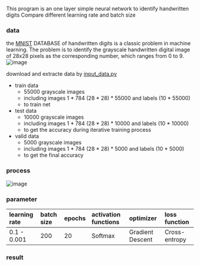 This program is an one layer simple neural network to identify handwritten digits
Compare different learning rate and batch size
### data 
the [MNIST](http://yann.lecun.com/exdb/mnist/) DATABASE of handwritten digits is a classic problem in machine learning. The problem is to identify the grayscale handwritten digital image of 28x28 pixels as the corresponding number, which ranges from 0 to 9.  
![image](http://www.tensorfly.cn/tfdoc/images/mnist_digits.png)

download and extracte data by [input_data.py](https://tensorflow.googlesource.com/tensorflow//master/tensorflow/examples/tutorials/mnist/input_data.py#)

* train data  
	* 55000 grayscale images
	* including images 1 * 784 (28 * 28) *  55000 and labels (10 * 55000)
	* to train net
* test data
	* 10000 grayscale images
	* including images 1 * 784 (28 * 28) *  10000 and labels (10 * 10000)
	* to get the accuracy during iterative training process
* valid data
	* 5000 grayscale images
	* including images 1 * 784 (28 * 28) * 5000 and labels (10 * 5000)
	* to get the final accuracy
### process
![image](https://github.com/Jzmo/tf/raw/master/BasicTest/CNN/cnn1.png)
### parameter
learning rate  | batch size | epochs | activation functions | optimizer | loss function  
:--------- | :--------| :-------- | :-------- | :-------- | :-------- 
0.1 - 0.001  | 200 | 20  | Softmax | Gradient Descent | Cross-entropy
### result

